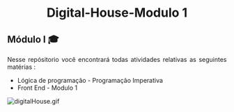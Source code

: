 
<h1 align="center">Digital-House-Modulo 1</h1>



  <h2 align="justify"> Módulo I 🎓 </h2> 
<p align="justify"> Nesse repósitorio você encontrará todas atividades  relativas as seguintes matérias : </p>
  <ul align="justify">
<li>Lógica de programação - Programação Imperativa</li>
<li>Front End - Modulo 1 </li>



</ul>
<img src="https://media3.giphy.com/media/rxCetmGLLM9scLofmG/giphy.gif?cid=790b7611ef48f44335cfb9d84c712163b43c61c30a109f9e&rid=giphy.gif&ct=s" alt="digitalHouse.gif"  align="center"/>




